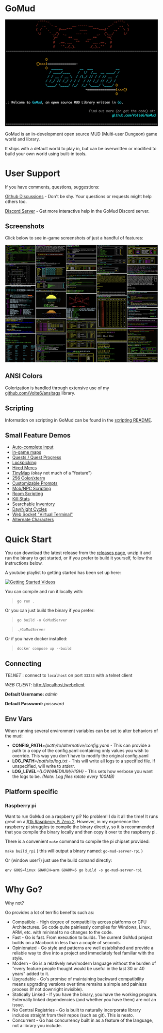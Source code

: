 # GoMud

![image](feature-screenshots/splash.png)

GoMud is an in-development open source MUD (Multi-user Dungeon) game world and library.

It ships with a default world to play in, but can be overwritten or modified to build your own world using built-in tools.

# User Support

If you have comments, questions, suggestions:

[Github Discussions](https://github.com/volte6/gomud/discussions) - Don't be shy. Your questions or requests might help others too.

[Discord Server](https://discord.gg/cjukKvQWyy) - Get more interactive help in the GoMud Discord server.

## Screenshots

Click below to see in-game screenshots of just a handful of features:

[![Feature Screenshots](feature-screenshots/screenshots-thumb.png "Feature Screenshots")](feature-screenshots/README.md)

## ANSI Colors

Colorization is handled through extensive use of my [github.com/Volte6/ansitags](https://github.com/Volte6/ansitags) library.

## Scripting

Information on scripting in GoMud can be found in the [scripting README](scripting/README.md).

## Small Feature Demos

- [Auto-complete input](https://youtu.be/7sG-FFHdhtI)
- [In-game maps](https://youtu.be/navCCH-mz_8)
- [Quests / Quest Progress](https://youtu.be/3zIClk3ewTU)
- [Lockpicking](https://youtu.be/-zgw99oI0XY)
- [Hired Mercs](https://youtu.be/semi97yokZE)
- [TinyMap](https://www.youtube.com/watch?v=VLNF5oM4pWw) (okay not much of a "feature")
- [256 Color/xterm](https://www.youtube.com/watch?v=gGSrLwdVZZQ)
- [Customizable Prompts](https://www.youtube.com/watch?v=MFkmjSTL0Ds)
- [Mob/NPC Scripting](https://www.youtube.com/watch?v=li2k1N4p74o)
- [Room Scripting](https://www.youtube.com/watch?v=n1qNUjhyOqg)
- [Kill Stats](https://www.youtube.com/watch?v=4aXs8JNj5Cc)
- [Searchable Inventory](https://www.youtube.com/watch?v=iDUbdeR2BUg)
- [Day/Night Cycles](https://www.youtube.com/watch?v=CiEbOp244cw)
- [Web Socket "Virtual Terminal"](https://www.youtube.com/watch?v=L-qtybXO4aw)
- [Alternate Characters](https://www.youtube.com/watch?v=VERF2l70W34)

# Quick Start

You can download the latest release from the [releases page](https://github.com/Volte6/GoMud/releases), unzip it and run the binary to get started, or if you prefer to build it yourself, follow the instructions below.

A youtube playlist to getting started has been set up here:

[![Getting Started Videos](https://i.ytimg.com/vi/OOZqX01aHt8/hqdefault.jpg "Getting Started Playlist")](https://www.youtube.com/watch?v=OOZqX01aHt8&list=PL20JEmG_bxBuaOE9oFziAhAmx1pyXhQ1p)

You can compile and run it locally with:

> `go run .`

Or you can just build the binary if you prefer:

> `go build -o GoMudServer`

> `./GoMudServer`

Or if you have docker installed:

> `docker compose up --build`

## Connecting

_TELNET_ : connect to `localhost` on port `33333` with a telnet client

_WEB CLIENT_: [http://localhost/webclient](http://localhost/webclient)

**Default Username:** _admin_

**Default Password:** _password_

## Env Vars

When running several environment variables can be set to alter behaviors of the mud:

- **CONFIG_PATH**_=/path/to/alternative/config.yaml_ - This can provide a path to a copy of the config.yaml containing only values you wish to override. This way you don't have to modify the original config.yaml
- **LOG_PATH**_=/path/to/log.txt_ - This will write all logs to a specified file. If unspecified, will write to _stderr_.
- **LOG_LEVEL**_={LOW/MEDIUM/HIGH}_ - This sets how verbose you want the logs to be. _(Note: Log files rotate every 100MB)_

## Platform specific

### Raspberry pi

Want to run GoMud on a raspberry pi? No problem! I do it all the time! It runs great on a [$15 Raspberry Pi Zero 2](https://www.raspberrypi.com/products/raspberry-pi-zero-2-w/). However, in my experience the raspberry pi struggles to compile the binary directly,
so it is recommended that you compile the binary locally and then copy it over to the raspberry pi.

There is a convenient `make` command to compile the pi chipset provided:

`make build_rpi` ( this will output a binary named: `go-mud-server-rpi` )

Or (window user?) just use the build comand directly:

`env GOOS=linux GOARCH=arm GOARM=5 go build -o go-mud-server-rpi`

# Why Go?

Why not?

Go provides a lot of terrific benefits such as:

- Compatible - High degree of compatibility across platforms or CPU Architectures. Go code quite painlessly compiles for Windows, Linux, ARM, etc. with minimal to no changes to the code.
- Fast - Go is fast. From execution to builds. The current GoMud project builds on a Macbook in less than a couple of seconds.
- Opinionated - Go style and patterns are well established and provide a reliable way to dive into a project and immediately feel familiar with the style.
- Modern - Go is a relatively new/modern language without the burden of "every feature people thought would be useful in the last 30 or 40 years" added to it.
- Upgradable - Go's promise of maintaining backward compatibility means upgrading versions over time remains a simple and painless process (If not downright invisible).
- Statically Linked - If you have the binary, you have the working program. Externally linked dependencies (and whether you have them) are not an issue.
- No Central Registries - Go is built to naturally incorporate library includes straight from their repos (such as git). This is neato.
- Concurrent - Go has concurrency built in as a feature of the language, not a library you include.
